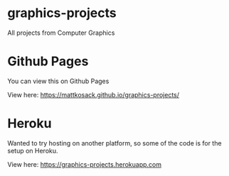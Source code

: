 # graphics-projects
All projects from Computer Graphics

# Github Pages
You can view this on Github Pages

View here: https://mattkosack.github.io/graphics-projects/

# Heroku
Wanted to try hosting on another platform, so some of the code is for the setup on Heroku.

View here: https://graphics-projects.herokuapp.com

